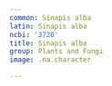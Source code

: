 ```yaml
---
common: Sinapis alba
latin: Sinapis alba
ncbi: '3728'
title: Sinapis alba
group: Plants and Fungi
image: .na.character

---
```

